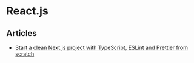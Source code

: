 # React.js

## Articles

- [Start a clean Next.js project with TypeScript, ESLint and Prettier from scratch](https://paulintrognon.fr/blog/typescript-prettier-eslint-next-js)
